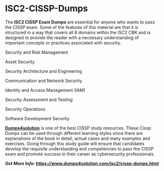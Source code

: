 # ISC2-CISSP-Dumps

The **ISC2 CISSP Exam Dumps** are essential for anyone who wants to pass the CISSP exam. Some of the features of this material are that it is structured in a way that covers all 8 domains within the ISC2 CBK and is designed to provide the reader with a necessary understanding of important concepts or practices associated with security.

Security and Risk Management

Asset Security

Security Architecture and Engineering

Communication and Network Security

Identity and Access Management (IAM)

Security Assessment and Testing

Security Operations

Software Development Security

**[Dumps4solution]([url](https://www.dumps4solution.com/))** is one of the best CISSP study resources. These Cissp Dumps can be used through different learning styles since there are explanations of the book in detail, actual cases and many examples and exercises. Going through this study guide will ensure that candidates develop the requisite understanding and competencies to pass the CISSP exam and promote success in their career as cybersecurity professionals.

_**Get More Info: https://www.dumps4solution.com/isc2/cissp-dumps.html**_
